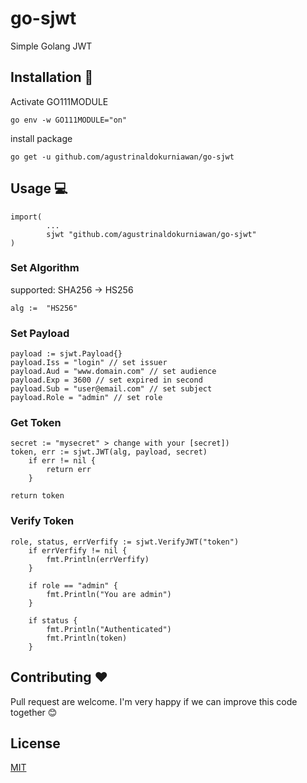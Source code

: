 # go-sjwt
Simple Golang JWT

## Installation 🚀

Activate GO111MODULE
```
go env -w GO111MODULE="on"
```

install package
```
go get -u github.com/agustrinaldokurniawan/go-sjwt
```

## Usage 💻

```
import(
        ...
        sjwt "github.com/agustrinaldokurniawan/go-sjwt"
)
```

### Set Algorithm
supported:
    SHA256 -> HS256
    
```
alg :=  "HS256"
```

### Set Payload
```
payload := sjwt.Payload{}
payload.Iss = "login" // set issuer
payload.Aud = "www.domain.com" // set audience
payload.Exp = 3600 // set expired in second
payload.Sub = "user@email.com" // set subject
payload.Role = "admin" // set role
```

### Get Token
```
secret := "mysecret" > change with your [secret])
token, err := sjwt.JWT(alg, payload, secret)
	if err != nil {
		return err
	}
  
return token
```

### Verify Token
```
role, status, errVerfify := sjwt.VerifyJWT("token")
	if errVerfify != nil {
		fmt.Println(errVerfify)
	}

	if role == "admin" {
		fmt.Println("You are admin")
	}

	if status {
		fmt.Println("Authenticated")
		fmt.Println(token)
	}
```

## Contributing ♥️
Pull request are welcome. I'm very happy if we can improve this code together 😊

## License
[MIT](https://github.com/agustrinaldokurniawan/go-sjwt/blob/main/LICENSE)
